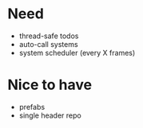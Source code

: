 # Need
- thread-safe todos
- auto-call systems
- system scheduler (every X frames)

# Nice to have
- prefabs
- single header repo
